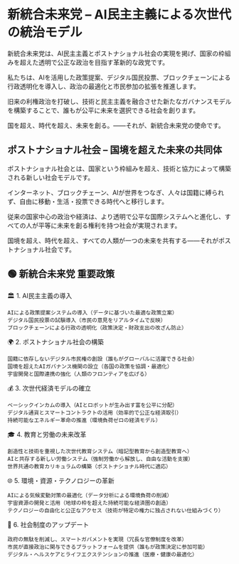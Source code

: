 # 新統合未来党 – AI民主主義による次世代の統治モデル

新統合未来党は、AI民主主義とポストナショナル社会の実現を掲げ、国家の枠組みを超えた透明で公正な政治を目指す革新的な政党です。

私たちは、AIを活用した政策提案、デジタル国民投票、ブロックチェーンによる行政透明化を導入し、政治の最適化と市民参加の拡張を推進します。

旧来の利権政治を打破し、技術と民主主義を融合させた新たなガバナンスモデルを構築することで、誰もが公平に未来を選択できる社会を創ります。

国を超え、時代を超え、未来を創る。――それが、新統合未来党の使命です。




## ポストナショナル社会 – 国境を超えた未来の共同体

ポストナショナル社会とは、国家という枠組みを超え、技術と協力によって構築される新しい社会モデルです。

インターネット、ブロックチェーン、AIが世界をつなぎ、人々は国籍に縛られず、自由に移動・生活・投票できる時代へと移行します。

従来の国家中心の政治や経済は、より透明で公平な国際システムへと進化し、すべての人が平等に未来を創る権利を持つ社会が実現されます。

国境を超え、時代を超え、すべての人類が一つの未来を共有する――それがポストナショナル社会です。






## 🟢 新統合未来党 重要政策
🏛️ 1. AI民主主義の導入

    AIによる政策提案システムの導入（データに基づいた最適な政策立案）
    デジタル国民投票の試験導入（市民の意見をリアルタイムで反映）
    ブロックチェーンによる行政の透明化（政策決定・財政支出の改ざん防止）

🌍 2. ポストナショナル社会の構築

    国籍に依存しないデジタル市民権の創設（誰もがグローバルに活躍できる社会）
    国境を超えたAIガバナンス機関の設立（各国の政策を協調・最適化）
    宇宙開発と国際連携の強化（人類のフロンティアを広げる）

💰 3. 次世代経済モデルの確立

    ベーシックインカムの導入（AIとロボットが生み出す富を公平に分配）
    デジタル通貨とスマートコントラクトの活用（効率的で公正な経済取引）
    持続可能なエネルギー革命の推進（環境負荷ゼロの経済モデル）

🎓 4. 教育と労働の未来改革

    創造性と技術を重視した次世代教育システム（暗記型教育から創造型教育へ）
    AIと共存する新しい労働システム（強制労働から解放し、自由な活動を支援）
    世界共通の教育カリキュラムの構築（ポストナショナル時代に適応）

🌐 5. 環境・資源・テクノロジーの革新

    AIによる気候変動対策の最適化（データ分析による環境負荷の削減）
    宇宙資源の開発と活用（地球の枠を超えた持続可能な経済圏の創造）
    テクノロジーの自由化と公正なアクセス（技術が特定の権力に独占されない仕組みづくり）

🔗 6. 社会制度のアップデート

    政府の無駄を削減し、スマートガバメントを実現（冗長な官僚制度を改革）
    市民が直接政治に関与できるプラットフォームを提供（誰もが政策決定に参加可能）
    デジタル・ヘルスケアとライフエクステンションの推進（医療・健康の最適化）
